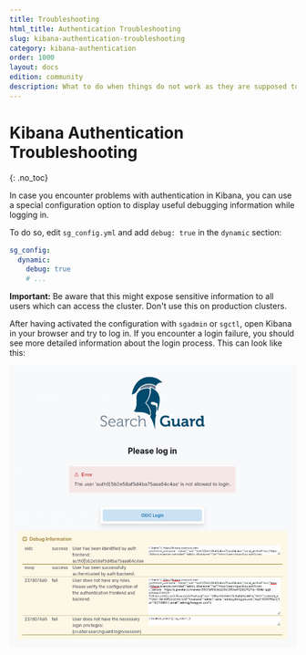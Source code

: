 ```yaml
---
title: Troubleshooting
html_title: Authentication Troubleshooting
slug: kibana-authentication-troubleshooting
category: kibana-authentication
order: 1000
layout: docs
edition: community
description: What to do when things do not work as they are supposed to
---
```

<!---
Copyright 2020 floragunn GmbH
-->

# Kibana Authentication Troubleshooting
{: .no_toc}

In case you encounter problems with authentication in Kibana, you can use a special configuration option to display useful debugging information while logging in.

To do so, edit `sg_config.yml` and add `debug: true` in the `dynamic` section:

```yaml
sg_config:
  dynamic:
    debug: true
    # ...
```

**Important:** Be aware that this might expose sensitive information to all users which can access the cluster. Don't use this on production clusters.

After having activated the configuration with `sgadmin` or `sgctl`, open Kibana in your browser and try to log in. If you encounter a login failure, you should see more detailed information about the login process. This can look like this:


![Login page with authentication failure and debug information](kibana_authentication_debug.png)



